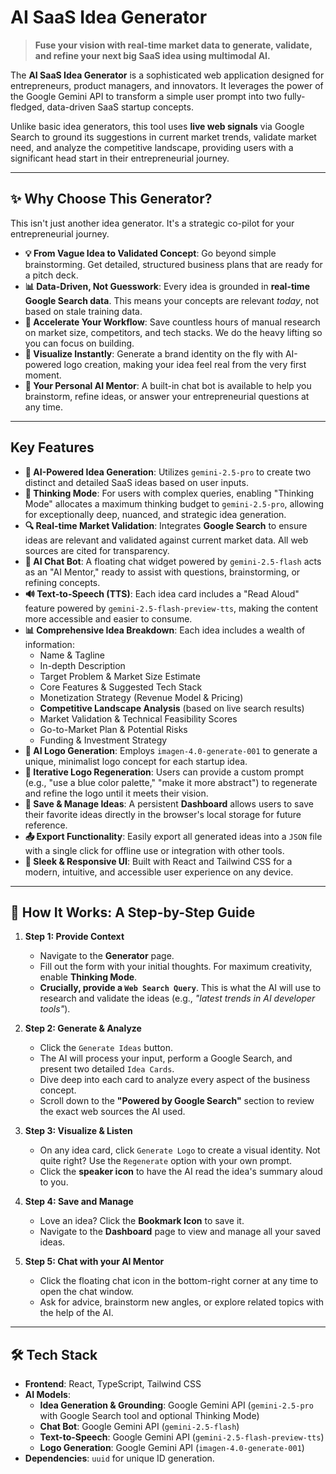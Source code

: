 
# AI SaaS Idea Generator

> **Fuse your vision with real-time market data to generate, validate, and refine your next big SaaS idea using multimodal AI.**

The **AI SaaS Idea Generator** is a sophisticated web application designed for entrepreneurs, product managers, and innovators. It leverages the power of the Google Gemini API to transform a simple user prompt into two fully-fledged, data-driven SaaS startup concepts.

Unlike basic idea generators, this tool uses **live web signals** via Google Search to ground its suggestions in current market trends, validate market need, and analyze the competitive landscape, providing users with a significant head start in their entrepreneurial journey.

---

## ✨ Why Choose This Generator?

This isn't just another idea generator. It's a strategic co-pilot for your entrepreneurial journey.

*   **💡 From Vague Idea to Validated Concept**: Go beyond simple brainstorming. Get detailed, structured business plans that are ready for a pitch deck.
*   **📊 Data-Driven, Not Guesswork**: Every idea is grounded in **real-time Google Search data**. This means your concepts are relevant *today*, not based on stale training data.
*   **🚀 Accelerate Your Workflow**: Save countless hours of manual research on market size, competitors, and tech stacks. We do the heavy lifting so you can focus on building.
*   **🎨 Visualize Instantly**: Generate a brand identity on the fly with AI-powered logo creation, making your idea feel real from the very first moment.
*   **🤖 Your Personal AI Mentor**: A built-in chat bot is available to help you brainstorm, refine ideas, or answer your entrepreneurial questions at any time.

---

## Key Features

*   **🧠 AI-Powered Idea Generation**: Utilizes `gemini-2.5-pro` to create two distinct and detailed SaaS ideas based on user inputs.
*   **🤔 Thinking Mode**: For users with complex queries, enabling "Thinking Mode" allocates a maximum thinking budget to `gemini-2.5-pro`, allowing for exceptionally deep, nuanced, and strategic idea generation.
*   **🔍 Real-time Market Validation**: Integrates **Google Search** to ensure ideas are relevant and validated against current market data. All web sources are cited for transparency.
*   **💬 AI Chat Bot**: A floating chat widget powered by `gemini-2.5-flash` acts as an "AI Mentor," ready to assist with questions, brainstorming, or refining concepts.
*   **🔊 Text-to-Speech (TTS)**: Each idea card includes a "Read Aloud" feature powered by `gemini-2.5-flash-preview-tts`, making the content more accessible and easier to consume.
*   **📊 Comprehensive Idea Breakdown**: Each idea includes a wealth of information:
    *   Name & Tagline
    *   In-depth Description
    *   Target Problem & Market Size Estimate
    *   Core Features & Suggested Tech Stack
    *   Monetization Strategy (Revenue Model & Pricing)
    *   **Competitive Landscape Analysis** (based on live search results)
    *   Market Validation & Technical Feasibility Scores
    *   Go-to-Market Plan & Potential Risks
    *   Funding & Investment Strategy
*   **🎨 AI Logo Generation**: Employs `imagen-4.0-generate-001` to generate a unique, minimalist logo concept for each startup idea.
*   **🔄 Iterative Logo Regeneration**: Users can provide a custom prompt (e.g., "use a blue color palette," "make it more abstract") to regenerate and refine the logo until it meets their vision.
*   **💾 Save & Manage Ideas**: A persistent **Dashboard** allows users to save their favorite ideas directly in the browser's local storage for future reference.
*   **📤 Export Functionality**: Easily export all generated ideas into a `JSON` file with a single click for offline use or integration with other tools.
*   **💅 Sleek & Responsive UI**: Built with React and Tailwind CSS for a modern, intuitive, and accessible user experience on any device.

---

## 🚀 How It Works: A Step-by-Step Guide

1.  **Step 1: Provide Context**
    *   Navigate to the **Generator** page.
    *   Fill out the form with your initial thoughts. For maximum creativity, enable **Thinking Mode**.
    *   **Crucially, provide a `Web Search Query`**. This is what the AI will use to research and validate the ideas (e.g., *"latest trends in AI developer tools"*).

2.  **Step 2: Generate & Analyze**
    *   Click the `Generate Ideas` button.
    *   The AI will process your input, perform a Google Search, and present two detailed `Idea Cards`.
    *   Dive deep into each card to analyze every aspect of the business concept.
    *   Scroll down to the **"Powered by Google Search"** section to review the exact web sources the AI used.

3.  **Step 3: Visualize & Listen**
    *   On any idea card, click `Generate Logo` to create a visual identity. Not quite right? Use the `Regenerate` option with your own prompt.
    *   Click the **speaker icon** to have the AI read the idea's summary aloud to you.

4.  **Step 4: Save and Manage**
    *   Love an idea? Click the **Bookmark Icon** to save it.
    *   Navigate to the **Dashboard** page to view and manage all your saved ideas.

5.  **Step 5: Chat with your AI Mentor**
    *   Click the floating chat icon in the bottom-right corner at any time to open the chat window.
    *   Ask for advice, brainstorm new angles, or explore related topics with the help of the AI.

---

## 🛠️ Tech Stack

*   **Frontend**: React, TypeScript, Tailwind CSS
*   **AI Models**:
    *   **Idea Generation & Grounding**: Google Gemini API (`gemini-2.5-pro` with Google Search tool and optional Thinking Mode)
    *   **Chat Bot**: Google Gemini API (`gemini-2.5-flash`)
    *   **Text-to-Speech**: Google Gemini API (`gemini-2.5-flash-preview-tts`)
    *   **Logo Generation**: Google Gemini API (`imagen-4.0-generate-001`)
*   **Dependencies**: `uuid` for unique ID generation.
